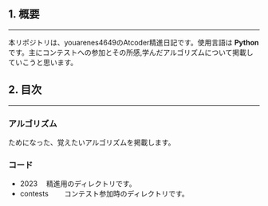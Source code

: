 ## 1. 概要
***
本リポジトリは、youarenes4649のAtcoder精進日記です。使用言語は **Python** です。主にコンテストへの参加とその所感,学んだアルゴリズムについて掲載していこうと思います。

## 2. 目次
***
### アルゴリズム
ためになった、覚えたいアルゴリズムを掲載します。
### コード
- 2023 
　精進用のディレクトリです。
- contests　
　コンテスト参加時のディレクトリです。
　

